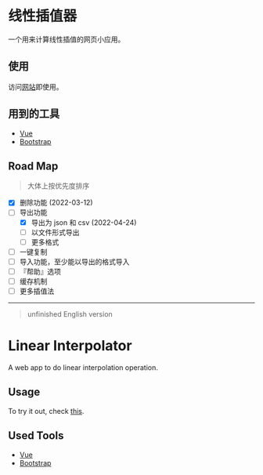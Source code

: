 # 线性插值器

一个用来计算线性插值的网页小应用。

## 使用

访问[网站](https://linear-interpolator.vercel.app/)即使用。

## 用到的工具

- [Vue](https://v3.cn.vuejs.org/)
- [Bootstrap](https://getbootstrap.com/)

## Road Map

> 大体上按优先度排序

- [x] 删除功能 (2022-03-12)
- [ ] 导出功能 
  - [x] 导出为 json 和 csv (2022-04-24)
  - [ ] 以文件形式导出
  - [ ] 更多格式
- [ ] 一键复制
- [ ] 导入功能，至少能以导出的格式导入
- [ ] 『帮助』选项
- [ ] 缓存机制
- [ ] 更多插值法

--------------------------------
> unfinished English version

# Linear Interpolator

A web app to do linear interpolation operation.

## Usage

To try it out, check [this](https://linear-interpolator.vercel.app/).

## Used Tools

- [Vue](https://v3.cn.vuejs.org/)
- [Bootstrap](https://getbootstrap.com/)